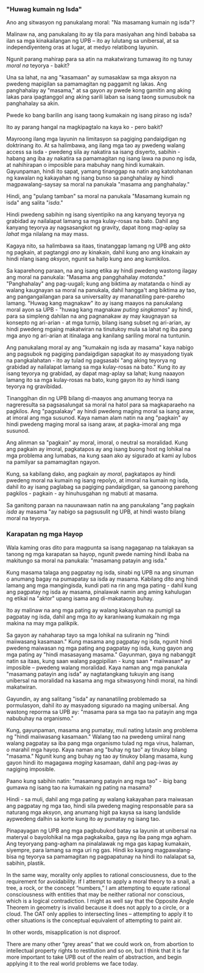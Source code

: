### "Huwag kumain ng Isda"

Ano ang sitwasyon ng panukalang moral: "Na masamang kumain ng isda"?

Malinaw na, ang panukalang ito ay tila para masiyahan ang hindi bababa sa ilan sa mga kinakailangan ng UPB – ito ay lulutang sa unibersal, at sa independiyenteng oras at lugar, at medyo relatibong layunin.

Ngunit parang mahirap para sa atin na makatwirang tumawag ito ng tunay *moral na* teyorya - bakit?

Una sa lahat, na ang "kasamaan" ay sumasaklaw sa mga aksyon na pwedeng mapigilan sa pamamagitan ng paggamit ng lakas. Ang panghahalay ay "masama," at sa gayon ay pwede kong gamitin ang aking lakas para ipagtanggol ang aking sarili laban sa isang taong sumusubok na panghahalay sa akin.

Pwede ko bang barilin ang isang taong kumakain ng isang piraso ng isda?

Ito ay parang hangal na magkipagtalo na kaya ko - pero bakit?

Mayroong ilang mga layunin na limitasyon sa pagiging pandaigdigan ng doktrinang ito. At sa halimbawa, ang ilang mga tao ay pwedeng walang access sa isda - pwedeng sila ay nakatira sa isang disyerto, sabihin - habang ang iba ay nakatira sa pamamagitan ng isang lawa na puno ng isda, at nahihirapan o imposible para mabuhay nang hindi kumakain. Gayunpaman, hindi ito sapat, yamang tinanggap na natin ang katotohanan ng kawalan ng kakayahan ng isang bunso sa panghahalay ay hindi magpawalang-saysay sa moral na panukala "masama ang panghahalay."

Hindi, ang "pulang tamban" sa moral na panukala "Masamang kumain ng isda" ang salita "*isda*."

Hindi pwedeng sabihin ng isang siyentipiko na ang kanyang teyorya ng grabidad ay nailalapat lamang sa mga kulay-rosas na bato. Dahil ang kanyang teyorya ay nagsasangkot ng gravity, dapat itong mag-aplay sa *lahat* mga nilalang na may mass.

Kagaya nito, sa halimbawa sa itaas, tinatanggap lamang ng UPB ang *akto* ng pagkain, at pagtanggi *ano* ay kinakain, dahil kung ano ang kinakain ay hindi nlang isang *aksyon*, ngunit sa halip kung ano ang kumikilos.

Sa kaparehong paraan, na ang isang etika ay hindi pwedeng wastong ilagay ang moral na panukala: "Masama ang pangghahalay *matanda*." "Panghahalay" ang pag-uugali; kung ang biktima ay matatanda o hindi ay walang kaugnayan sa moral na panukala, dahil hangga't ang biktima ay tao, ang pangangailangan para sa universality ay mananatiling pare-pareho lamang. "Huwag kang magnakaw" ito ay isang maayos na panukalang moral ayon sa UPB - "huwag kang magnakaw *puting singkamas*" ay hindi, para sa simpleng dahilan na ang pagnanakaw ay may kaugnayan sa konsepto ng ari-arian - at mga turnip, bilang isang subset ng ari-arian, ay hindi pwedeng mgaing makatwiran na tinutukoy mula sa lahat ng iba pang mga anyo ng ari-arian at itinalaga ang kanilang sariling moral na tuntunin.

Ang panukalang moral ay ang "kumakain ng isda ay masama" kaya nabigo ang pagsubok ng pagiging pandaigdigan sapagkat ito ay masyadong tiyak na pangkalahatan - ito ay tulad ng pagsasabi "ang aking teyorya ng grabidad ay nailalapat lamang sa mga kulay-rosas na bato." Kung ito ay isang teyorya ng grabidad, ay dapat mag-aplay sa lahat; kung naaayon lamang ito sa mga kulay-rosas na bato, kung gayon ito ay hindi isang teyorya ng gravibidad.

Tinanggihan din ng UPB bilang di-maayos ang anumang teorya na nagreresulta sa pagsasalungat sa moral na hatol para sa magkaparaeho na pagkilos. Ang "pagsalakay" ay hindi pwedeng maging moral sa isang araw, at imoral ang mga susunod. Kaya naman alam natin na ang "pagkain" ay hindi pwedeng maging moral sa isang araw, at pagka-imoral ang mga susunod.

Ang alinman sa "pagkain" ay moral, imoral, o neutral sa moralidad. Kung ang pagkain ay imoral, pagkatapos ay ang isang buong host ng lohikal na mga problema ang lumabas, na kung saan ako ay sigurado at kami ay lubos na pamilyar sa pamamagitan ngayon.

Kung, sa kabilang dako, ang pagkain ay *moral*, pagkatapos ay hindi pwedeng moral na kumain ng isang repolyo, at imoral na kumain ng isda, dahil ito ay isang paglabag sa pagiging pandaigdigan, sa ganoong parehong pagkilos - pagkain - ay hinuhusgahan ng mabuti at masama.

Sa ganitong paraan na nauunawaan natin na ang panukalang "ang pagkain *isda* ay masama "ay nabigo sa pagsusulit ng UPB, at hindi wasto bilang moral na teyorya.

### Karapatan ng mga Hayop

Wala kaming oras dito para magpunta sa isang nagaganap na talakayan sa tanong ng mga karapatan sa hayop, ngunit pwede naming hindi ibaba na makitungo sa moral na panukala: "masamang patayin ang isda."

Kung masama talaga ang pagpatay ng isda, sinabi ng UPB na ang sinuman o anumang bagay na pumapatay sa isda ay masama. Kabilang dito ang hindi lamang ang mga mangingisda, kundi pati na rin ang mga pating - dahil kung ang pagpatay ng isda ay masama, pinalawak namin ang aming kahulugan ng etikal na "aktor" upang isama ang di-makataong buhay.

Ito ay malinaw na ang mga pating ay walang kakayahan na pumigil sa pagpatay ng isda, dahil ang mga ito ay karaniwang kumakain ng mga makina na may mga palikpik.

Sa gayon ay nahaharap tayo sa mga lohikal na suliranin ng "hindi maiiwasang kasamaan." Kung masama ang pagpatay ng isda, ngunit hindi pwedeng maiwasan ng mga pating ang pagpatay ng isda, kung gayon ang mga pating ay "hindi masasayang masama." Gayunman, gaya ng nabanggit natin sa itaas, kung saan walang pagpipilian - kung saan * maiiwasan* ay imposible – pwedeng walang moralidad. Kaya naman ang mga panukala "masamang patayin ang isda" ay nagtatangkang tukuyin ang isang unibersal na moralidad na kasama ang mga sitwasyong hindi moral, na hindi makatwiran.

Gayundin, ay ang salitang "isda" ay nananatiling problemado sa pormulasyon, dahil ito ay masyadong sigurado na maging unibersal. Ang wastong reporma sa UPB ay: "masama para sa mga tao na patayin ang mga nabubuhay na organismo."

Kung, gayunpaman, masama ang pumatay, muli nating lutasin ang problema ng "hindi maiiwasang kasamaan." Walang tao na pwedeng umiiral nang walang pagpatay sa iba pang mga organismo tulad ng mga virus, halaman, o marahil mga hayop. Kaya naman ang "buhay ng tao" ay tinukoy bilang "masama." Ngunit kung ang buhay ng tao ay tinukoy bilang masama, kung gayon hindi ito magagawa *maging* kasamaan, dahil ang pag-iwas ay nagiging imposible.

Paano kung sabihin natin: "masamang patayin ang mga tao" - ibig bang gumawa ng isang tao na kumakain ng pating na masama?

Hindi - sa muli, dahil ang mga pating ay walang kakayahan para maiwasan ang pagpatay ng mga tao, hindi sila pwedeng maging responsable para sa naturang mga aksyon, ang anumang higit pa kaysa sa isang landslide aypwedeng dalhin sa korte kung ito ay pumatay ng isang tao.

Pinapayagan ng UPB ang mga pagbubukod batay sa layunin at unibersal na materyal o bayolohikal na mga pagkakaiba, gaya ng iba pang mga agham. Ang teyoryang pang-agham na pinalalawak ng mga gas kapag kumakain, siyempre, para lamang sa mga uri ng gas. Hindi ko kayang magpawalang-bisa ng teyorya sa pamamagitan ng pagpapatunay na hindi ito nalalapat sa, sabihin, plastik.

In the same way, morality only applies to rational consciousness, due to the requirement for avoidability. If I attempt to apply a moral theory to a snail, a tree, a rock, or the concept “numbers,” I am attempting to equate rational consciousness with entities that may be neither rational nor conscious, which is a logical contradiction. I might as well say that the Opposite Angle Theorem in geometry is invalid because it does not apply to a circle, or a cloud. The OAT only applies to intersecting lines – attempting to apply it to other situations is the conceptual equivalent of attempting to paint air.

In other words, misapplication is not disproof.

There are many other “grey areas” that we could work on, from abortion to intellectual property rights to restitution and so on, but I think that it is far more important to take UPB out of the realm of abstraction, and begin applying it to the real world problems we face today.